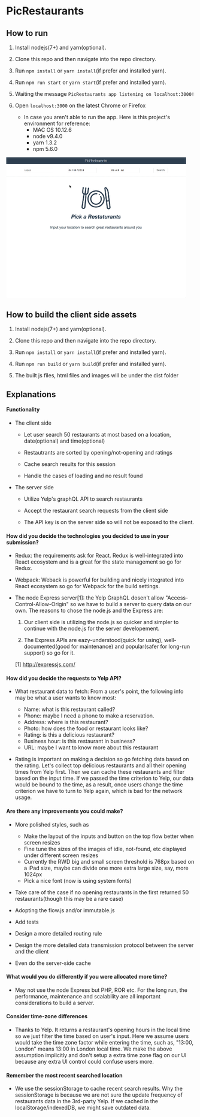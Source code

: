 # PicRestaurants

## How to run
1. Install nodejs(7+) and yarn(optional).

2. Clone this repo and then navigate into the repo directory.

3. Run `npm install` or `yarn install`(if prefer and installed yarn).

4. Run `npm run start` or `yarn start`(if prefer and installed yarn).

5. Waiting the message `PicRestaurants app listening on localhost:3000!`

6. Open `localhost:3000` on the latest Chrome or Firefox

   - In case you aren't able to run the app. Here is this project's environment for reference:
     - MAC OS 10.12.6
     - node v9.4.0
     - yarn 1.3.2
     - npm 5.6.0

<img width="480" src="./demo.gif">

## How to build the client side assets
1. Install nodejs(7+) and yarn(optional).

2. Clone this repo and then navigate into the repo directory.

3. Run `npm install` or `yarn install`(if prefer and installed yarn).

4. Run `npm run build` or `yarn build`(if prefer and installed yarn).

5. The built js files, html files and images will be under the dist folder

## Explanations

#### Functionality
- The client side
  - Let user search 50 restaurants at most based on a location, date(optional) and time(optional)

  - Restautrants are sorted by opening/not-opening and ratings

  - Cache search results for this session

  - Handle the cases of loading and no result found

- The server side
  - Utilize Yelp's graphQL API to search restaurants

  - Accept the restaurant search requests from the client side

  - The API key is on the server side so will not be exposed to the client.

#### How did you decide the technologies you decided to use in your submission?
- Redux: the requirements ask for React. Redux is well-integrated into React ecosystem and is a great for the state management so go for Redux.

- Webpack: Weback is powerful for building and nicely integrated into React ecosystem so go for Webpack for the build settings.

- The node Express server[1]: the Yelp GraphQL dosen't allow "Access-Control-Allow-Origin" so we have to build a server to query data on our own. The reasons to chose the node.js and the Express are:

  1. Our client side is utilizing the node.js so quicker and simpler to continue with the node.js for the server developement.

  2. The Express APIs are eazy-understood(quick for using), well-documented(good for maintenance) and popular(safer for long-run support) so go for it.

  [1] http://expressjs.com/

#### How did you decide the requests to Yelp API?
- What restaurant data to fetch: From a user's point, the following info may be what a user wants to know most:
  - Name: what is this restaurant called?
  - Phone: maybe I need a phone to make a reservation.
  - Address: where is this restaurant?
  - Photo: how does the food or restaurant looks like?
  - Rating: is this a delicious restaurant?
  - Business hour: is this restaurant in business?
  - URL: maybe I want to know more about this restaurant

- Rating is important on making a decision so go fetching data based on the rating. Let's collect top delicious restaurants and all their opening times from Yelp first. Then we can cache these restaurants and filter based on the input time. If we passed the time criterion to Yelp, our data would be bound to the time, as a result, once users change the time criterion we have to turn to Yelp again, which is bad for the network usage.

#### Are there any improvements you could make?
- More polished styles, such as
  - Make the layout of the inputs and button on the top flow better when screen resizes
  - Fine tune the sizes of the images of idle, not-found, etc displayed under different screen resizes
  - Currently the RWD big and small screen threshold is 768px based on a iPad size, maybe can divide one more
    extra large size, say, more 1024px
  - Pick a nice font (now is using system fonts)

- Take care of the case if no opening restaurants in the first returned 50 restaurants(though this may be a rare case)

- Adopting the flow.js and/or immutable.js

- Add tests

- Design a more detailed routing rule

- Design the more detailed data transmission protocol between the server and the client

- Even do the server-side cache

#### What would you do differently if you were allocated more time?
- May not use the node Express but PHP, ROR etc. For the long run, the performance, maintenance and scalability are all important considerations to build a server.  

#### Consider time-zone differences
- Thanks to Yelp. It returns a restaurant's opening hours in the local time so we just filter the time based on user's input. Here we assume users would take the time zone factor while entering the time, such as, "13:00, London" means 13:00 in London local time. We make the above assumption implicitly and don't setup a extra time zone flag on our UI because any extra UI control could confuse users more.

#### Remember the most recent searched location
- We use the sessionStorage to cache recent search results. Why the sessionStorage is because we are not sure the update frequency of restaurants data in the 3rd-party Yelp. If we cached in the localStorage/indexedDB, we might save outdated data.
